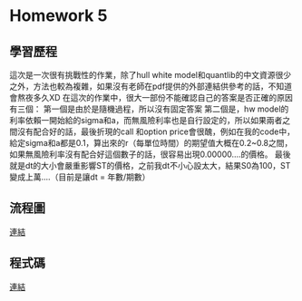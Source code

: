 Homework 5
===

學習歷程
---
這次是一次很有挑戰性的作業，除了hull white model和quantlib的中文資源很少之外，方法也較為複雜，如果沒有老師在pdf提供的外部連結供參考的話，不知道會熬夜多久XD
在這次的作業中，很大一部份不能確認自己的答案是否正確的原因有三個：
第一個是由於是隨機過程，所以沒有固定答案
第二個是，hw model的利率依賴一開始給的sigma和a，而無風險利率也是自行設定的，所以如果兩者之間沒有配合好的話，最後折現的call 和option price會很醜，例如在我的code中，給定sigma和a都是0.1，算出來的r（每單位時間）的期望值大概在0.2~0.8之間，如果無風險利率沒有配合好這個數子的話，很容易出現0.00000....的價格。
最後就是dt的大小會嚴重影響ST的價格，之前我dt不小心設太大，結果S0為100，ST變成上萬....（目前是讓dt = 年數/期數）


流程圖
---
[連結](https://github.com/feiyuehchen/Financial_Engineering/blob/master/HW5/hw5_流程圖.pdf)



程式碼
---
[連結](https://github.com/feiyuehchen/Financial_Engineering/blob/master/HW5/hw5_code.ipynb)




